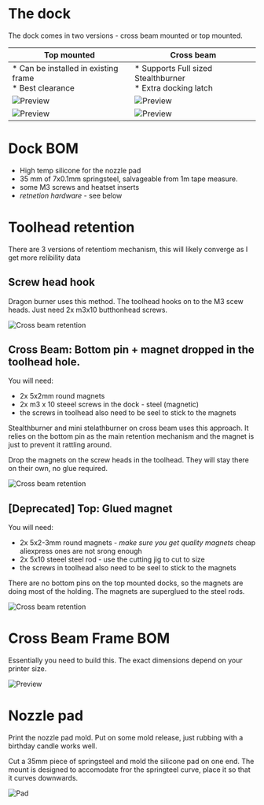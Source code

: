 
# The dock

The dock comes in two versions - cross beam mounted or top mounted.

| Top mounted  | Cross beam |
| ------------- | ------------- |
| * Can be installed in existing frame<br> * Best clearance |  * Supports Full sized Stealthburner <br>* Extra docking latch |
| ![Preview](/images/Dock-Top.jpg) | ![Preview](/images/CrossBeam.jpg)  | 
| ![Preview](/images/Dock-Top-Inside.jpg) | ![Preview](/images/Crossbeam-Toolheads.jpg) |


# Dock BOM

 - High temp silicone for the nozzle pad
 - 35 mm of 7x0.1mm springsteel, salvageable from 1m tape measure.  
 - some M3 screws and heatset inserts
 - *retnetion hardware* - see below

# Toolhead retention

There are 3 versions of retentiom mechanism, this will likely converge as I get more relibility data

## Screw head hook

Dragon burner uses this method.
The toolhead hooks on to the M3 scew heads. Just need 2x m3x10 butthonhead screws.

![Cross beam retention](/images/retention-hookon.jpg)



## Cross Beam:  Bottom pin + magnet dropped in the toolhead hole.

You will need:
  - 2x 5x2mm round magnets
  - 2x m3 x 10 steeel screws in the dock - steel (magnetic)
  - the screws in toolhead also need to be seel to stick to the magnets

Stealthburner and mini stelathburner on cross beam uses this approach.
It relies on the bottom pin as the main retention mechanism and the magnet is just to prevent it rattling around.

Drop the magnets on the screw heads in the toolhead. They will stay there on their own, no glue required.

![Cross beam retention](/images/retention-screws.jpg)

## [Deprecated] Top: Glued magnet

You will need:
  - 2x 5x2-3mm round magnets - *make sure you get quality magnets* cheap aliexpress ones are not srong enough
  - 2x 5x10 steeel steel rod - use the cutting jig to cut to size
  - the screws in toolhead also need to be seel to stick to the magnets

There are no bottom pins on the top mounted docks, so the magnets are doing most of the holding.
The magnets are superglued to the steel rods.

![Cross beam retention](/images/retention-magnets.jpg)


# Cross Beam Frame BOM

Essentially you need to build this. The exact dimensions depend on your printer size.

![Preview](/images/Crossbeam-Frame.jpg)

# Nozzle pad

Print the nozzle pad mold. Put on some mold release, just rubbing with a birthday candle works well. 

Cut a 35mm piece of springsteel and mold the silicone pad on one end.
The mount is designed to accomodate fror the springteel curve, place it so that it curves downwards.

![Pad](/images/Nozzle-Pad.jpg)
